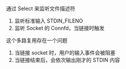 通过 Select 来监听文件描述符

1. 监听标准输入 STDIN_FILENO
2. 监听 Socket 的 Connfd，当链接时触发


这个多路复用存在一个问题
1. 当链接 socket 时，用户的输入事件会被阻塞
2. 当链接结束后，会依次输出刚才的 STDIN 内容
